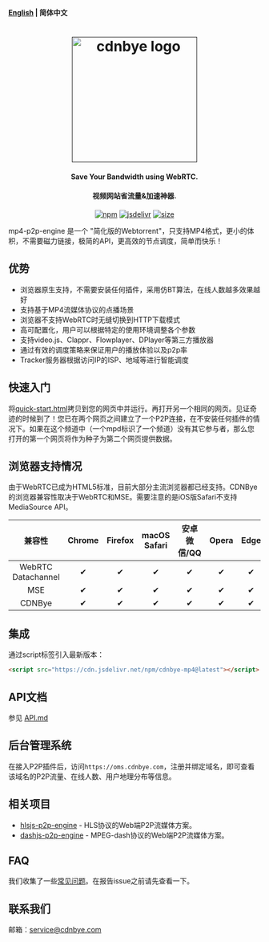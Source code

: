 **[English](README.md) | 简体中文**

<h1 align="center"><a href="" target="_blank" rel="noopener noreferrer"><img width="250" src="https://cdnbye.oss-cn-beijing.aliyuncs.com/pic/cdnbye.png" alt="cdnbye logo"></a></h1>
<h4 align="center">Save Your Bandwidth using WebRTC.</h4>
<h4 align="center">视频网站省流量&加速神器.</h4>
<p align="center">
  <a href="https://www.npmjs.com/package/cdnbye-mp4"><img src="https://img.shields.io/npm/v/cdnbye-mp4.svg?style=flat" alt="npm"></a>
  <a href="https://www.jsdelivr.com/package/npm/cdnbye-mp4"><img src="https://data.jsdelivr.com/v1/package/npm/cdnbye-mp4/badge" alt="jsdelivr"></a>
  <a href="https://github.com/cdnbye/mp4-p2p-engine/tree/master/dist"><img src="https://badge-size.herokuapp.com/cdnbye/mp4-p2p-engine/master/dist/mp4-p2p-engine.min.js?compression=gzip&style=flat-square" alt="size"></a>
</p>

mp4-p2p-engine 是一个 "简化版的Webtorrent"，只支持MP4格式，更小的体积，不需要磁力链接，极简的API，更高效的节点调度，简单而快乐！

## 优势
- 浏览器原生支持，不需要安装任何插件，采用仿BT算法，在线人数越多效果越好
- 支持基于MP4流媒体协议的点播场景
- 浏览器不支持WebRTC时无缝切换到HTTP下载模式
- 高可配置化，用户可以根据特定的使用环境调整各个参数
- 支持video.js、Clappr、Flowplayer、DPlayer等第三方播放器
- 通过有效的调度策略来保证用户的播放体验以及p2p率
- Tracker服务器根据访问IP的ISP、地域等进行智能调度

## 快速入门
将[quick-start.html](demo/quick-start.html)拷贝到您的网页中并运行。再打开另一个相同的网页。见证奇迹的时候到了！您已在两个网页之间建立了一个P2P连接，在不安装任何插件的情况下。如果在这个频道中（一个mpd标识了一个频道）没有其它参与者，那么您打开的第一个网页将作为种子为第二个网页提供数据。

## 浏览器支持情况
由于WebRTC已成为HTML5标准，目前大部分主流浏览器都已经支持。CDNBye的浏览器兼容性取决于WebRTC和MSE。需要注意的是iOS版Safari不支持MediaSource API。

兼容性|Chrome | Firefox | macOS Safari| 安卓微信/QQ | Opera | Edge | IE | iOS Safari | 
:-: | :-: | :-: | :-: | :-: | :-: | :-:| :-:| :-:
WebRTC Datachannel | ✔ | ✔ | ✔ | ✔ | ✔ | ✔ | ❌ | ✔ |
MSE | ✔ | ✔ | ✔ | ✔ | ✔ | ✔ | ✔ | ❌ |
CDNBye | ✔ | ✔ | ✔ | ✔ | ✔ | ✔ | ❌ | ❌ | 

## 集成
通过script标签引入最新版本：
```html
<script src="https://cdn.jsdelivr.net/npm/cdnbye-mp4@latest"></script>
```

## API文档
参见 [API.md](https://www.cdnbye.com/cn/views/mp4/API.html)

## 后台管理系统
在接入P2P插件后，访问`https://oms.cdnbye.com`，注册并绑定域名，即可查看该域名的P2P流量、在线人数、用户地理分布等信息。

## 相关项目
- [hlsjs-p2p-engine](https://gitee.com/cdnbye/hlsjs-p2p-engine) - HLS协议的Web端P2P流媒体方案。
- [dashjs-p2p-engine](https://github.com/cdnbye/dashjs-p2p-engine) - MPEG-dash协议的Web端P2P流媒体方案。

## FAQ
我们收集了一些[常见问题](https://www.cdnbye.com/cn/views/FAQ.html)。在报告issue之前请先查看一下。

## 联系我们
邮箱：service@cdnbye.com
